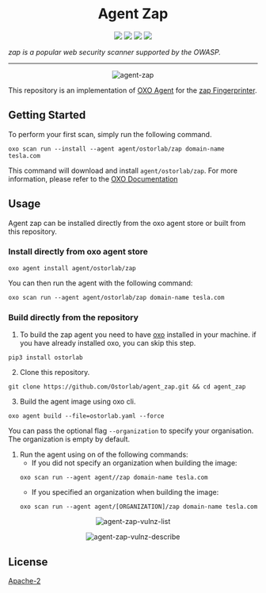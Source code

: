 <h1 align="center">Agent Zap</h1>

<p align="center">
<img src="https://img.shields.io/badge/License-Apache_2.0-brightgreen.svg">
<img src="https://img.shields.io/github/languages/top/ostorlab/agent_zap">
<img src="https://img.shields.io/github/stars/ostorlab/agent_zap">
<img src="https://img.shields.io/badge/PRs-welcome-brightgreen.svg">
</p>

_zap is a popular web security scanner supported by the OWASP._

---

<p align="center">
<img src="https://github.com/Ostorlab/agent_zap/blob/main/images/logo.png" alt="agent-zap" />
</p>

This repository is an implementation of [OXO Agent](https://pypi.org/project/ostorlab/) for the [zap Fingerprinter](https://github.com/urbanadventurer/zap.git).

## Getting Started
To perform your first scan, simply run the following command.
```shell
oxo scan run --install --agent agent/ostorlab/zap domain-name tesla.com
```

This command will download and install `agent/ostorlab/zap`.
For more information, please refer to the [OXO Documentation](https://oxo.ostorlab.co/docs)


## Usage

Agent zap can be installed directly from the oxo agent store or built from this repository.

 ### Install directly from oxo agent store

 ```shell
 oxo agent install agent/ostorlab/zap
 ```

You can then run the agent with the following command:

```shell
oxo scan run --agent agent/ostorlab/zap domain-name tesla.com
```


### Build directly from the repository

 1. To build the zap agent you need to have [oxo](https://pypi.org/project/ostorlab/) installed in your machine.  if you have already installed oxo, you can skip this step.

```shell
pip3 install ostorlab
```

 2. Clone this repository.

```shell
git clone https://github.com/Ostorlab/agent_zap.git && cd agent_zap
```

 3. Build the agent image using oxo cli.

 ```shell
 oxo agent build --file=ostorlab.yaml --force
 ```
 You can pass the optional flag `--organization` to specify your organisation. The organization is empty by default.

 1. Run the agent using on of the following commands:
	 * If you did not specify an organization when building the image:
	  ```shell
	  oxo scan run --agent agent//zap domain-name tesla.com
	  ```
	 * If you specified an organization when building the image:
	  ```shell
	  oxo scan run --agent agent/[ORGANIZATION]/zap domain-name tesla.com
	  ```


<p align="center">
<img src="https://github.com/Ostorlab/agent_zap/blob/main/images/zap_vulnz_list.png" alt="agent-zap-vulnz-list" />
</p>

<p align="center">
<img src="https://github.com/Ostorlab/agent_zap/blob/main/images/zap_vulnz_describe.png" alt="agent-zap-vulnz-describe" />
</p>
 

## License
[Apache-2](./LICENSE)


